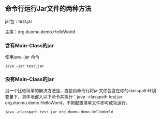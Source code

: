## 命令行运行Jar文件的两种方法
jar包：test.jar 

主类：org.duomu.demo.HelloWorld

### 含有Main-Class的jar
使用java -jar 命令
```
java –jar test.jar
```

### 没有Main-Class的jar
另一个比较简单的解决方法是，直接用命令行将jar文件包含在你的classpath环境变量下，具体地键入以下命令并执行：java –classpath test.jar org.duomu.demo.HelloWorld，不用配置清单文件即可成功运行。
```
java –classpath test.jar org.duomu.demo.HelloWorld
```









 
 
